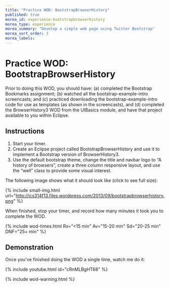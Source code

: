 ```yaml
---
title: "Practice WOD: BootstrapBrowserHistory"
published: true
morea_id: experience-bootstrapbrowserhistory
morea_type: experience
morea_summary: "Develop a simple web page using Twitter Bootstrap"
morea_sort_order: 3
morea_labels:
---
```


# Practice WOD: BootstrapBrowserHistory

Prior to doing this WOD, you should have: (a) completed the Bootstrap Bookmarks assignment; (b) watched all the bootstrap-example-intro screencasts; and (c) practiced downloading the bootstrap-example-intro code for use as templates (as shown in the screencasts), and (d) completed the BrowserHistory3 WOD from the UIBasics module, and have that project available to you within Eclipse.

## Instructions

  1. Start your timer.
  2. Create an Eclipse project called BootstrapBrowserHistory and use it to implement a Bootstrap version of BrowserHistory3. 
  3. Use the default bootstrap theme, change the title and navbar logo to “A history of browsers”,  create a three column responsive layout, and use the “well” class to provide some visual interest. 

The following image shows what it should look like (click to see full size):

{% include small-img.html url="http://ics314f13.files.wordpress.com/2013/09/bootstrapbrowserhistory.png" %}

When finished, stop your timer, and record how many minutes it took you to complete the WOD. 

{% include wod-times.html Rx="<15 min" Av="15-20 min" Sd="20-25 min" DNF="25+ min" %}

## Demonstration

Once you've finished doing the WOD a single time, watch me do it:

{% include youtube.html id="cRnMLBgHT68" %}

{% include wod-warning.html %}





